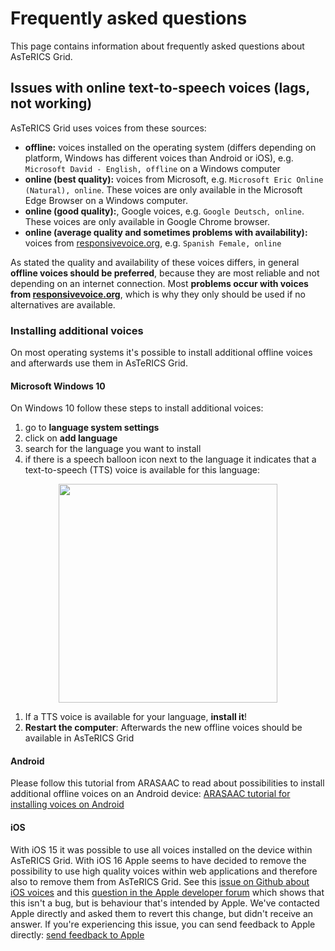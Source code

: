 # Frequently asked questions

This page contains information about frequently asked questions about AsTeRICS Grid.

## Issues with online text-to-speech voices (lags, not working)
AsTeRICS Grid uses voices from these sources:
* **offline:** voices installed on the operating system (differs depending on platform, Windows has different voices than Android or iOS), e.g. `Microsoft David - English, offline` on a Windows computer
* **online (best quality):** voices from Microsoft, e.g. `Microsoft Eric Online (Natural), online`. These voices are only available in the Microsoft Edge Browser on a Windows computer.
* **online (good quality):**, Google voices, e.g. `Google Deutsch, online`. These voices are only available in Google Chrome browser.
* **online (average quality and sometimes problems with availability):** voices from [responsivevoice.org](https://responsivevoice.org/), e.g. `Spanish Female, online`

As stated the quality and availability of these voices differs, in general **offline voices should be preferred**, because they are most reliable and not depending on an internet connection. Most **problems occur with voices from [responsivevoice.org](https://responsivevoice.org/)**, which is why they only should be used if no alternatives are available.

### Installing additional voices
On most operating systems it's possible to install additional offline voices and afterwards use them in AsTeRICS Grid.

#### Microsoft Windows 10
On Windows 10 follow these steps to install additional voices:
1. go to **language system settings**
1. click on **add language**
1. search for the language you want to install
1. if there is a speech balloon icon next to the language it indicates that a text-to-speech (TTS) voice is available for this language:
<div align="center"><img width=350 src="https://user-images.githubusercontent.com/2537025/233000407-6d8410b7-834f-45bb-ab06-d4931340071a.png"/></div>

1. If a TTS voice is available for your language, **install it**!
2. **Restart the computer**: Afterwards the new offline voices should be available in AsTeRICS Grid

#### Android
Please follow this tutorial from ARASAAC to read about possibilities to install additional offline voices on an Android device: [ARASAAC tutorial for installing voices on Android](https://aulaabierta.arasaac.org/en/dynamic-communicator-asterics-grid-installation-of-speech-synthesis-tts-android)

#### iOS
With iOS 15 it was possible to use all voices installed on the device within AsTeRICS Grid. With iOS 16 Apple seems to have decided to remove the possibility to use high quality voices within web applications and therefore also to remove them from AsTeRICS Grid. See this [issue on Github about iOS voices](https://github.com/asterics/AsTeRICS-Grid/issues/223) and this [question in the Apple developer forum](https://developer.apple.com/forums/thread/723503) which shows that this isn't a bug, but is behaviour that's intended by Apple. We've contacted Apple directly and asked them to revert this change, but didn't receive an answer. If you're experiencing this issue, you can send feedback to Apple directly: [send feedback to Apple](https://www.apple.com/feedback/ipad/)

